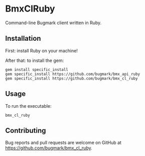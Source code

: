 # BmxClRuby

Command-line Bugmark client written in Ruby.

## Installation

First: install Ruby on your machine!

After that: to install the gem:

    gem install specific_install
    gem specific_install https://github.com/bugmark/bmx_api_ruby
    gem specific_install https://github.com/bugmark/bmx_cl_ruby
    
## Usage

To run the executable:

    bmx_cl_ruby

## Contributing

Bug reports and pull requests are welcome on GitHub at
https://github.com/bugmark/bmx_cl_ruby.
